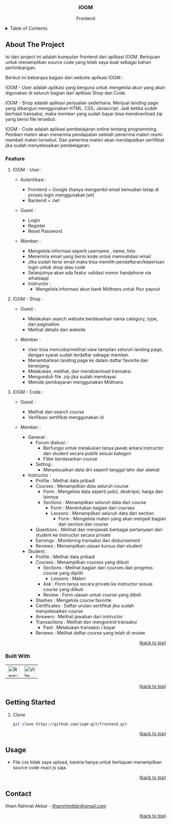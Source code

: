 <a name="readme-top"></a>

<!-- PROJECT LOGO -->
<br />
<div align="center">

  <h3 align="center">IOGM</h3>

  <p align="center">
    Frontend
  </p>
</div>

<!-- TABLE OF CONTENTS -->
<details>
  <summary>Table of Contents</summary>
  <ol>
    <li>
      <a href="#about-the-project">About The Project</a>
      <ul>
        <li><a href="#feature">Feature</a></li>
        <li><a href="#built-with">Built With</a></li>
      </ul>
    </li>
    <li>
      <a href="#getting-started">Getting Started</a>
    </li>
    <li><a href="#usage">Usage</a></li>
    <li><a href="#contact">Contact</a></li>
  </ol>
</details>

<!-- ABOUT THE PROJECT -->

## About The Project

Isi dari project ini adalah kumpulan frontend dari aplikasi IOGM. Bertujuan untuk menampilkan source code yang telah saya buat sebagai bahan pertimbangan. 
 
Berikut ini beberapa bagian dari website aplikasi IOGM : 

IOGM - User adalah aplikasi yang berguna untuk mengelola akun yang akan digunakan di seluruh bagian dari aplikasi Shop dan Code.

IOGM - Shop adalah aplikasi penjualan sederhana. Menjual landing page yang dibangun menggunakan HTML, CSS, Javascript. Jadi ketika sudah berhasil transaksi, maka member yang sudah bayar bisa mendownload zip yang berisi file tersebut.

IOGM - Code adalah aplikasi pembelajaran online tentang programming. Pemberi materi akan menerima pendapatan setelah penerima materi resmi membeli materi tersebut. Dan penerima materi akan mendapatkan sertifikat jika sudah menyelesaikan pembelajaran.

### Feature
1. IOGM - User :
    - Autentikasi : 
      - Frontend = Google (hanya mengambil email kemudian tetap di proses login menggunakan jwt)
      - Backend = Jwt

    - Guest : 
      - Login 
      - Register
      - Reset Password
    
    - Member :
      - Mengelola informasi seperti username , name, foto
      - Menerima email yang berisi kode untuk memvalidasi email
      - Jika sudah terisi email maka bisa memilih pendaftaran/keperluan login untuk shop atau code
      - Selanjutnya akan ada featur validasi nomor handphone via whatsapp
      - Instructor : 
        - Mengelola informasi akun bank Midtrans untuk fitur payout

1. IOGM - Shop :
    - Guest :
      - Melakukan search website berdasarkan nama category, type, dan pagination
      - Melihat details dari website
      
    - Member :
      - User bisa mencoba/melihat view tampilan seluruh landing page, dengan syarat sudah terdaftar sebagai member.
      - Menambahkan landing page ke dalam daftar favorite dan keranjang.
      - Melakukan, melihat, dan mendownload transaksi.
      - Mengunduh file .zip jika sudah membayar.
      - Metode pembayaran menggunakan Midtrans.

2. IOGM - Code :
    - Guest : 
      - Melihat dan search course
      - Verifikasi sertifikat menggunakan id

    - Member :
      - General :
        - Forum diskusi : 
          - Berfungsi untuk melakukan tanya jawab antara instructor dan student secara publik sesuai kategori
          - Filter berdasarkan course
        - Setting :
          - Menyesuaikan data diri seperti tanggal lahir dan alamat
      - Instructor :
        - Profile : Melihat data pribadi
        - Courses : Menampilkan data seluruh course
          - Form : Mengelola data seperti judul, deskripsi, harga dan lainnya
          - Sections : Menampilkan seluruh data dari course 
            - Form : Menentukan bagian dari courses
            - Lessons : Menampilkan seluruh data dari section
              - Form : Mengelola materi yang akan menjadi bagian dari section dan course
        - Questions : Melihat dan menjawab berbagai pertanyaan dari student ke instructor secara private
        - Earnings : Monitoring transaksi dan disbursement
        - Reviews : Menampilkan ulasan kursus dari student
      - Student :
        - Profile : Melihat data pribadi
        - Courses : Menampilkan courses yang diikuti
          - Sections : Melihat bagian dari courses dan progress course yang dipilih
            - Lessons : Materi 
          - Ask : Form tanya secara private ke instructor sesuai course yang diikuti
          - Review : Form ulasan untuk course yang dibeli
        - Stashes : Mengelola course favorite
        - Certificates : Daftar urutan sertifikat jika sudah menyelesaikan course
        - Answers : Melihat jawaban dari instructor
        - Transactions : Melihat dan mengontrol transaksi
          - Paid : Melakukan transaksi / bayar
        - Reviews : Melihat daftar course yang telah di review

<p align="right">(<a href="#readme-top">back to top</a>)</p>

### Built With

<table style="border-collapse: collapse;">
    <tr>
        <td style="border: none;">
            <img src="https://upload.wikimedia.org/wikipedia/commons/thumb/a/a7/React-icon.svg/2300px-React-icon.svg.png" alt="React Logo" height=35>
        </td>
        <td style="border: none;">
            <img src="https://encrypted-tbn0.gstatic.com/images?q=tbn:ANd9GcTKMwwPChBecQ2X-TywweLJ45X7qTlvQK6_Ps8AHuvY8oPtGTELbdMYkIckWOmcp0hgrfE&usqp=CAU" alt="Vite Logo" height=35>
        </td>
    </tr>
</table>

<p align="right">(<a href="#readme-top">back to top</a>)</p>

<!-- GETTING STARTED -->

## Getting Started


1. Clone
   ```sh
   git clone https://github.com/iogm-git/frontend.git
   ```
<p align="right">(<a href="#readme-top">back to top</a>)</p>

<!-- USAGE EXAMPLES -->

## Usage

- File css tidak saya upload, karena hanya untuk bertujuan menampilkan source code react js saja.

<p align="right">(<a href="#readme-top">back to top</a>)</p>

<!-- CONTACT -->

## Contact

Ilham Rahmat Akbar - ilhamrhmtkbr@gmail.com

<p align="right">(<a href="#readme-top">back to top</a>)</p>


